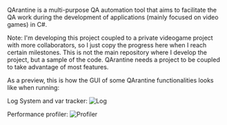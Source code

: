 QArantine is a multi-purpose QA automation tool that aims to facilitate the QA work during the development of applications (mainly focused on video games) in C#.

Note: I'm developing this project coupled to a private videogame project with more collaborators, so I just copy the progress here when I reach certain milestones. This is not the main repository where I develop the project, but a sample of the code. QArantine needs a project to be coupled to take advantage of most features.

As a preview, this is how the GUI of some QArantine functionalities looks like when running:

Log System and var tracker:
![Log](https://github.com/user-attachments/assets/0c8494ab-81bf-4a57-b242-916e3903260e)

Performance profiler:
![Profiler](https://github.com/user-attachments/assets/c6b64247-bb2c-472e-aeee-2d07295ca160)
